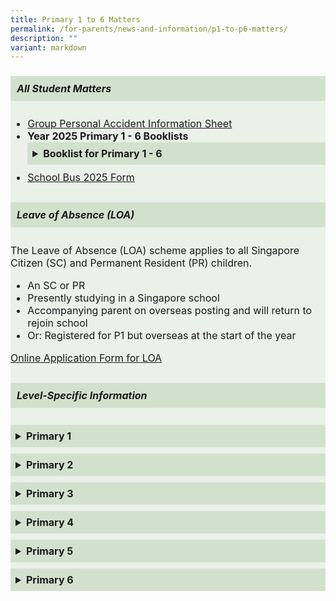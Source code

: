 ```yaml
---
title: Primary 1 to 6 Matters
permalink: /for-parents/news-and-information/p1-to-p6-matters/
description: ""
variant: markdown
---
```

<font size="3">
<div style="background-color: #eaf1e9; padding: 0px; border-radius: 0px;">
  <h5 style="background-color: #d2e1ce; padding: 10px;">All Student Matters</h5>
  <ul>
    <li><a rel="noopener noreferrer nofollow" target="_blank" href="/files/2025/Product_Fact_Sheet__Year_2025_.pdf"> Group Personal Accident Information Sheet </a></li>
    <li><strong>Year 2025 Primary 1 - 6 Booklists</strong>
      <details style="margin-bottom: 10px;">
        <summary style="font-weight: bold; cursor: pointer; padding: 8px; background-color: #d2e1ce; border-radius: px;">Booklist for Primary 1 - 6</summary>
        <ul style="margin-top: 10px; padding-left: 20px;">
          <li><a rel="noopener nofollow" target="_blank" href="/files/2025/Booklists/P1_BOOKLIST.pdf">Primary 1</a></li>
          <li><a rel="noopener nofollow" target="_blank" href="/files/2025/Booklists/P2_BOOKLIST.pdf">Primary 2</a></li>
          <li><a rel="noopener nofollow" target="_blank" href="/files/2025/Booklists/P3_BOOKLIST.pdf">Primary 3</a></li>
          <li><a rel="noopener nofollow" target="_blank" href="/files/2025/Booklists/P4_BOOKLIST.pdf">Primary 4</a></li>
          <li><a rel="noopener nofollow" target="_blank" href="/files/2025/Booklists/P5_BOOKLIST.pdf">Primary 5 Standard</a></li>
          <li><a rel="noopener nofollow" target="_blank" href="/files/2025/Booklists/P5__FDN_.pdf">Primary 5 Foundation</a></li>
          <li><a rel="noopener nofollow" target="_blank" href="/files/2025/Booklists/P6_BOOKLIST.pdf">Primary 6 Standard</a></li>
          <li><a rel="noopener nofollow" target="_blank" href="/files/2025/Booklists/P6__FDN_.pdf">Primary 6 Foundation</a></li>
        </ul>
      </details>
    </li>
    <li><a rel="noopener noreferrer nofollow" target="_blank" href="/files/2025/Binder_Bus_2025.pdf">School Bus 2025 Form</a></li>
  </ul>
  <h5 style="margin-top: 30px; background-color: #d2e1ce; padding: 10px;">Leave of Absence (LOA)</h5>
  <p>The Leave of Absence (LOA) scheme applies to all Singapore Citizen (SC) and Permanent Resident (PR) children.</p>
  <ul>
    <li>An SC or PR</li>
    <li>Presently studying in a Singapore school</li>
    <li>Accompanying parent on overseas posting and will return to rejoin school</li>
    <li>Or: Registered for P1 but overseas at the start of the year</li>
  </ul>
  <p><a rel="noopener noreferrer nofollow" target="_blank" href="https://form.gov.sg/#!/61023b016bd2f30011b37e2a">Online Application Form for LOA</a></p>
  <h5 style="margin-top: 30px; background-color: #d2e1ce; padding: 10px;">Level-Specific Information</h5>
  <details style="margin-bottom: 10px;">
    <summary style="font-weight: bold; cursor: pointer; padding: 8px; background-color: #d2e1ce; border-radius: px;">Primary 1</summary>
    <ul style="margin-top: 10px; padding-left: 20px;">
      <li><a rel="noopener nofollow" target="_blank" href="/files/2025/2024_P1_Orientation_FINAL.pdf">P1 Orientation Slides</a></li>
      <li><a rel="noopener nofollow" target="_blank" href="/files/2025/FPPS Connects/P1_Total_Curriculum_Briefing_2025.pdf">P1 Total Curriculum Briefing</a></li>
    </ul>
  </details>
  <details style="margin-bottom: 10px;">
    <summary style="font-weight: bold; cursor: pointer; padding: 8px; background-color: #d2e1ce; border-radius: px;">Primary 2</summary>
    <ul style="margin-top: 10px; padding-left: 20px;">
      <li><a rel="noopener nofollow" target="_blank" href="/files/2025/FPPS Connects/P2_Total_Curriculum_Briefing_2025.pdf">P2 Total Curriculum Briefing</a></li>
    </ul>
  </details>
  <details style="margin-bottom: 10px;">
    <summary style="font-weight: bold; cursor: pointer; padding: 8px; background-color: #d2e1ce; border-radius: px;">Primary 3</summary>
    <ul style="margin-top: 10px; padding-left: 20px;">
      <li><a rel="noopener nofollow" target="_blank" href="/files/2025/FPPS Connects/2025_P3___P4_FPPS_Connects_13_Mar.pdf">P3 FPPS Connects</a></li>
    </ul>
  </details>
  <details style="margin-bottom: 10px;">
    <summary style="font-weight: bold; cursor: pointer; padding: 8px; background-color: #d2e1ce; border-radius: px;">Primary 4</summary>
    <ul style="margin-top: 10px; padding-left: 20px;">
      <li><a rel="noopener nofollow" target="_blank" href="/files/2025/FPPS Connects/2025_P3___P4_FPPS_Connects_13_Mar.pdf">P4 FPPS Connects</a></li>
    </ul>
  </details>
  <details style="margin-bottom: 10px;">
    <summary style="font-weight: bold; cursor: pointer; padding: 8px; background-color: #d2e1ce; border-radius: px;">Primary 5</summary>
    <ul style="margin-top: 10px; padding-left: 20px;">
      <li><a rel="noopener nofollow" target="_blank" href="/files/2025/FPPS Connects/2025_P5_FPPS_Connects_28_Mar.pdf">P5 FPPS Connects</a></li>
    </ul>
  </details>
  <details>
    <summary style="font-weight: bold; cursor: pointer; padding: 8px; background-color: #d2e1ce; border-radius: px;">Primary 6</summary>
    <ul style="margin-top: 10px; padding-left: 20px;">
      <li><a rel="noopener nofollow" target="_blank" href="/files/2025/FPPS Connects/2025_P6_FPPS_Connects_14_Mar.pdf">P6 FPPS Connects</a></li>
    </ul>
  </details>
</div></font>
